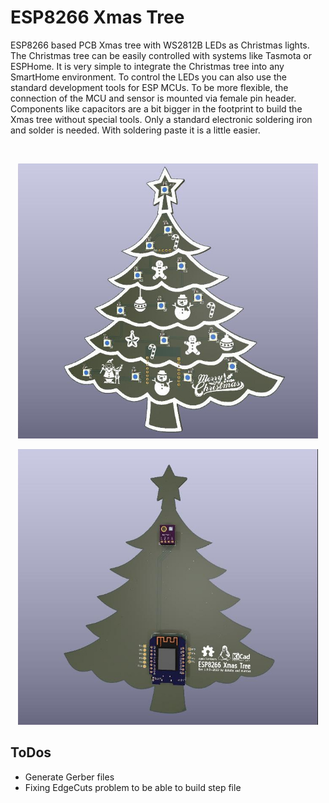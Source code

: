 # ESP8266 Xmas Tree

ESP8266 based PCB Xmas tree with WS2812B LEDs as Christmas lights. The Christmas tree can be easily controlled with systems like Tasmota or ESPHome. It is very simple to integrate the Christmas tree into any SmartHome environment. To control the LEDs you can also use the standard development tools for ESP MCUs. To be more flexible, the connection of the MCU and sensor is mounted via female pin header. Components like capacitors are a bit bigger in the footprint to build the Xmas tree without special tools. Only a standard electronic soldering iron and solder is needed. With soldering paste it is a little easier. 

<br>

<p align="center">
<img src="./ESP8266_Xmas_Tree_TOP.jpg" width="480">
</p>

<p align="center">
<img src="./ESP8266_Xmas_Tree_BOTTOM.jpg" width="480">
</p>

## ToDos

- Generate Gerber files
- Fixing EdgeCuts problem to be able to build step file